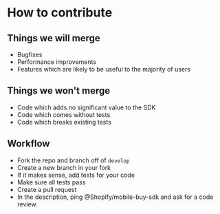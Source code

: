 # How to contribute

## Things we will merge

* Bugfixes
* Performance improvements
* Features which are likely to be useful to the majority of users

## Things we won't merge

* Code which adds no significant value to the SDK
* Code which comes without tests
* Code which breaks existing tests

## Workflow

* Fork the repo and branch off of `develop`
* Create a new branch in your fork
* If it makes sense, add tests for your code
* Make sure all tests pass
* Create a pull request
* In the description, ping @Shopify/mobile-buy-sdk and ask for a code review.
